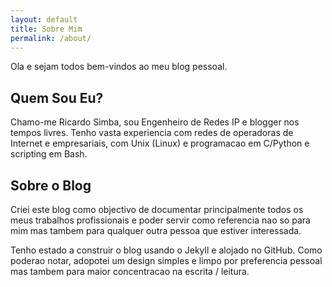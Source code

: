 ```yaml
---
layout: default
title: Sobre Mim
permalink: /about/
---
```


Ola e sejam todos bem-vindos ao meu blog pessoal.

## Quem Sou Eu?

Chamo-me Ricardo Simba, sou Engenheiro de Redes IP e blogger nos tempos livres. Tenho vasta experiencia com redes de operadoras de Internet e empresariais, com Unix (Linux) e programacao em C/Python e scripting em Bash.

## Sobre o Blog

Criei este blog como objectivo de documentar principalmente todos os meus trabalhos profissionais e poder servir como referencia nao so para mim mas tambem para qualquer outra pessoa que estiver interessada.

Tenho estado a construir o blog usando o Jekyll e alojado no GitHub. Como poderao notar, adopotei um design simples e limpo por preferencia pessoal mas tambem para maior concentracao na escrita / leitura.
